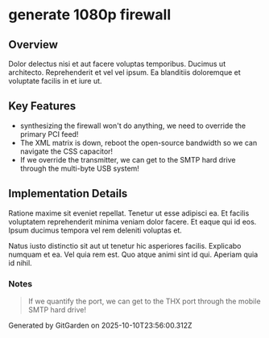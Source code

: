 # generate 1080p firewall

## Overview
Dolor delectus nisi et aut facere voluptas temporibus. Ducimus ut architecto. Reprehenderit et vel vel ipsum. Ea blanditiis doloremque et voluptate facilis in et iure ut.

## Key Features
- synthesizing the firewall won't do anything, we need to override the primary PCI feed!
- The XML matrix is down, reboot the open-source bandwidth so we can navigate the CSS capacitor!
- If we override the transmitter, we can get to the SMTP hard drive through the multi-byte USB system!

## Implementation Details
Ratione maxime sit eveniet repellat. Tenetur ut esse adipisci ea. Et facilis voluptatem reprehenderit minima veniam dolor facere. Et eaque qui id eos. Ipsum ducimus tempora vel rem deleniti voluptas et.
 Natus iusto distinctio sit aut ut tenetur hic asperiores facilis. Explicabo numquam et ea. Vel quia rem est. Quo atque animi sint id qui. Aperiam quia id nihil.

### Notes
> If we quantify the port, we can get to the THX port through the mobile SMTP hard drive!

Generated by GitGarden on 2025-10-10T23:56:00.312Z